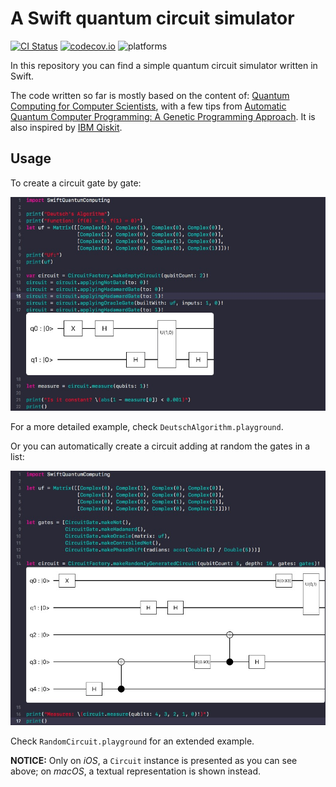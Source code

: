 # A Swift quantum circuit simulator

[![CI Status](https://travis-ci.org/indisoluble/SwiftQuantumComputing.svg)](https://travis-ci.org/indisoluble/SwiftQuantumComputing)
[![codecov.io](https://codecov.io/github/indisoluble/SwiftQuantumComputing/coverage.svg)](https://codecov.io/github/indisoluble/SwiftQuantumComputing)
![platforms](https://img.shields.io/badge/platform-iOS%20%7C%20macOS-lightgrey.svg)

In this repository you can find a simple quantum circuit simulator written in Swift.

The code written so far is mostly based on the content of: [Quantum Computing for Computer Scientists](https://www.amazon.com/Quantum-Computing-Computer-Scientists-Yanofsky/dp/0521879965), with a few tips from [Automatic Quantum Computer Programming: A Genetic Programming Approach](https://www.amazon.com/Automatic-Quantum-Computer-Programming-Approach/dp/038736496X). It is also inspired by [IBM Qiskit](https://github.com/Qiskit/qiskit-terra).

## Usage

To create a circuit gate by gate:

![Deutsch's Algorithm](./Images/DeutschAlgorithm.jpg)

For a more detailed example, check `DeutschAlgorithm.playground`.

Or you can automatically create a circuit adding at random the gates in a list:

![Randomly generated circuit](./Images/RandomCircuit.jpg)

Check `RandomCircuit.playground` for an extended example.

**NOTICE:** Only on *iOS*, a `Circuit` instance is presented as you can see above; on *macOS*, a textual representation is shown instead.
